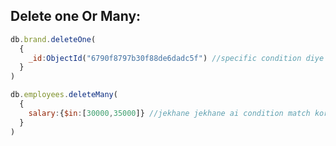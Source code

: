 ## Delete one Or Many:
```javascript
db.brand.deleteOne(
  {
    _id:ObjectId("6790f8797b30f88de6dadc5f") //specific condition diye amra akta document delete korte pari.
  }
)
```
```javascript
db.employees.deleteMany(
  {
    salary:{$in:[30000,35000]} //jekhane jekhane ai condition match korbe sha shob document delete hoye jabe.
  }
)
```
```javascript
```
```javascript
```